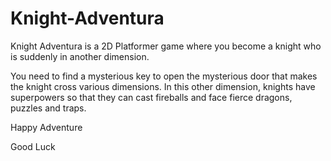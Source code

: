 # Knight-Adventura

Knight Adventura is a 2D Platformer game where you become a knight who is suddenly in another dimension. 

You need to find a mysterious key to open the mysterious door that makes the knight cross various dimensions. In this other dimension, knights have superpowers so that they can cast fireballs and face fierce dragons, puzzles and traps.

Happy Adventure

Good Luck
